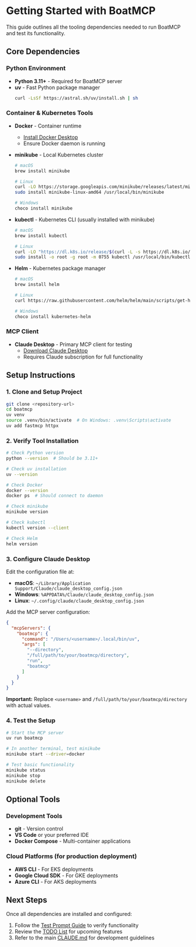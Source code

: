 # Getting Started with BoatMCP

This guide outlines all the tooling dependencies needed to run BoatMCP and test its functionality.

## Core Dependencies

### Python Environment
- **Python 3.11+** - Required for BoatMCP server
- **uv** - Fast Python package manager
  ```bash
  curl -LsSf https://astral.sh/uv/install.sh | sh
  ```

### Container & Kubernetes Tools
- **Docker** - Container runtime
  - [Install Docker Desktop](https://www.docker.com/products/docker-desktop/)
  - Ensure Docker daemon is running

- **minikube** - Local Kubernetes cluster
  ```bash
  # macOS
  brew install minikube
  
  # Linux
  curl -LO https://storage.googleapis.com/minikube/releases/latest/minikube-linux-amd64
  sudo install minikube-linux-amd64 /usr/local/bin/minikube
  
  # Windows
  choco install minikube
  ```

- **kubectl** - Kubernetes CLI (usually installed with minikube)
  ```bash
  # macOS
  brew install kubectl
  
  # Linux
  curl -LO "https://dl.k8s.io/release/$(curl -L -s https://dl.k8s.io/release/stable.txt)/bin/linux/amd64/kubectl"
  sudo install -o root -g root -m 0755 kubectl /usr/local/bin/kubectl
  ```

- **Helm** - Kubernetes package manager
  ```bash
  # macOS
  brew install helm
  
  # Linux
  curl https://raw.githubusercontent.com/helm/helm/main/scripts/get-helm-3 | bash
  
  # Windows
  choco install kubernetes-helm
  ```

### MCP Client
- **Claude Desktop** - Primary MCP client for testing
  - [Download Claude Desktop](https://claude.ai/download)
  - Requires Claude subscription for full functionality

## Setup Instructions

### 1. Clone and Setup Project
```bash
git clone <repository-url>
cd boatmcp
uv venv
source .venv/bin/activate  # On Windows: .venv\Scripts\activate
uv add fastmcp httpx
```

### 2. Verify Tool Installation
```bash
# Check Python version
python --version  # Should be 3.11+

# Check uv installation
uv --version

# Check Docker
docker --version
docker ps  # Should connect to daemon

# Check minikube
minikube version

# Check kubectl
kubectl version --client

# Check Helm
helm version
```

### 3. Configure Claude Desktop
Edit the configuration file at:
- **macOS**: `~/Library/Application Support/Claude/claude_desktop_config.json`
- **Windows**: `%APPDATA%/Claude/claude_desktop_config.json`
- **Linux**: `~/.config/claude/claude_desktop_config.json`

Add the MCP server configuration:
```json
{
  "mcpServers": {
    "boatmcp": {
      "command": "/Users/<username>/.local/bin/uv",
      "args": [
        "--directory",
        "/full/path/to/your/boatmcp/directory",
        "run",
        "boatmcp"
      ]
    }
  }
}
```

**Important:** Replace `<username>` and `/full/path/to/your/boatmcp/directory` with actual values.

### 4. Test the Setup
```bash
# Start the MCP server
uv run boatmcp

# In another terminal, test minikube
minikube start --driver=docker

# Test basic functionality
minikube status
minikube stop
minikube delete
```

## Optional Tools

### Development Tools
- **git** - Version control
- **VS Code** or your preferred IDE
- **Docker Compose** - Multi-container applications

### Cloud Platforms (for production deployment)
- **AWS CLI** - For EKS deployments
- **Google Cloud SDK** - For GKE deployments
- **Azure CLI** - For AKS deployments

## Next Steps

Once all dependencies are installed and configured:

1. Follow the [Test Prompt Guide](prompt.md) to verify functionality
2. Review the [TODO List](todo.md) for upcoming features
3. Refer to the main [CLAUDE.md](../CLAUDE.md) for development guidelines